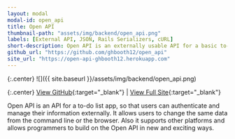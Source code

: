 ```yaml
---
layout: modal
modal-id: open_api
title: Open API
thumbnail-path: "assets/img/backend/open_api.png"
labels: [External API, JSON, Rails Serializers, cURL]
short-description: Open API is an externally usable API for a basic to-do list application. This API will allow users to modify user accounts and to-do items from the command line.
github_url: "https://github.com/ghbooth12/open_api"
site_url: "https://open-api-ghbooth12.herokuapp.com"
---
```


{:.center}
![]({{ site.baseurl }}/assets/img/backend/open_api.png)

{:.center}
[View GitHub](https://github.com/ghbooth12/open_api){:target="\_blank"} |
[View Full Site](https://open-api-ghbooth12.herokuapp.com){:target="\_blank"}


Open API is an API for a to-do list app, so that users can authenticate and manage their information externally. It allows users to change the same data from the command line or the browser. Also it supports other platforms and allows programmers to build on the Open API in new and exciting ways.